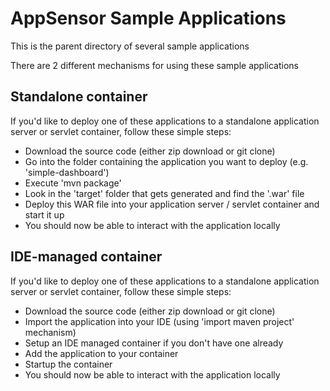AppSensor Sample Applications
=========

This is the parent directory of several sample applications

There are 2 different mechanisms for using these sample applications

Standalone container
------------

If you'd like to deploy one of these applications to a standalone application server or servlet container, follow these simple steps: 

* Download the source code (either zip download or git clone)
* Go into the folder containing the application you want to deploy (e.g. 'simple-dashboard')
* Execute 'mvn package'
* Look in the 'target' folder that gets generated and find the '.war' file
* Deploy this WAR file into your application server / servlet container and start it up
* You should now be able to interact with the application locally

IDE-managed container
------------

If you'd like to deploy one of these applications to a standalone application server or servlet container, follow these simple steps: 

* Download the source code (either zip download or git clone)
* Import the application into your IDE (using 'import maven project' mechanism)
* Setup an IDE managed container if you don't have one already
* Add the application to your container
* Startup the container
* You should now be able to interact with the application locally